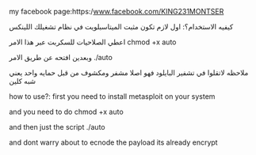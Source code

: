 
my facebook page:https:/www.facebook.com/KING231MONTSER

كيفيه الاستخدام؟:
اول لازم تكون مثبت الميتاسبلويت في نظام تشغيلك اللينكس

اعطي الصلاحيات للسكربت عبر هذا الامر chmod +x auto

وبعدين افتحه عن طريق الامر ./auto

ملاحظه لاتقلوا في تشفير البايلود فهو اصلا مشفر ومكشوف من قبل حمايه واحد يعني شبه كلين 
 


how to use?:
first you need to install metasploit on your system

 and you need to do chmod +x auto

and then just the script ./auto

and  dont warry about to ecnode the payload its already encrypt 
 
